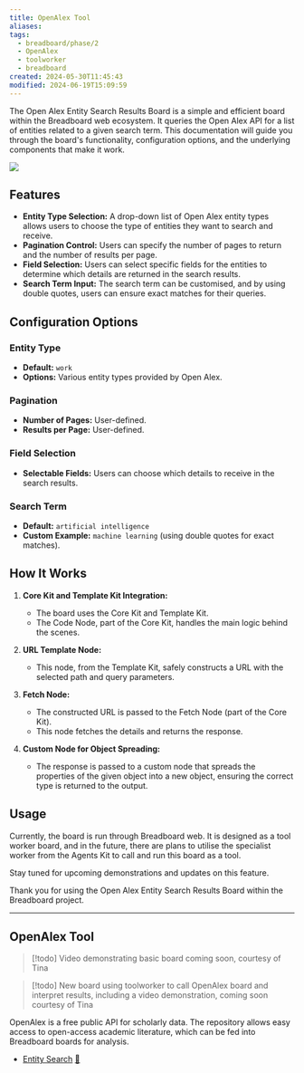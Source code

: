 ```yaml
---
title: OpenAlex Tool
aliases: 
tags:
  - breadboard/phase/2
  - OpenAlex
  - toolworker
  - breadboard
created: 2024-05-30T11:45:43
modified: 2024-06-19T15:09:59
---
```


The Open Alex Entity Search Results Board is a simple and efficient board within the Breadboard web ecosystem. It queries the Open Alex API for a list of entities related to a given search term. This documentation will guide you through the board's functionality, configuration options, and the underlying components that make it work.

![](https://youtu.be/HXbsFOdww-I)

## Features

- **Entity Type Selection:** A drop-down list of Open Alex entity types allows users to choose the type of entities they want to search and receive.
- **Pagination Control:** Users can specify the number of pages to return and the number of results per page.
- **Field Selection:** Users can select specific fields for the entities to determine which details are returned in the search results.
- **Search Term Input:** The search term can be customised, and by using double quotes, users can ensure exact matches for their queries.

## Configuration Options

### Entity Type

- **Default:** `work`
- **Options:** Various entity types provided by Open Alex.

### Pagination

- **Number of Pages:** User-defined.
- **Results per Page:** User-defined.

### Field Selection

- **Selectable Fields:** Users can choose which details to receive in the search results.

### Search Term

- **Default:** `artificial intelligence`
- **Custom Example:** `machine learning` (using double quotes for exact matches).

## How It Works

1. **Core Kit and Template Kit Integration:**
   - The board uses the Core Kit and Template Kit.
   - The Code Node, part of the Core Kit, handles the main logic behind the scenes.

2. **URL Template Node:**
   - This node, from the Template Kit, safely constructs a URL with the selected path and query parameters.

3. **Fetch Node:**
   - The constructed URL is passed to the Fetch Node (part of the Core Kit).
   - This node fetches the details and returns the response.

4. **Custom Node for Object Spreading:**
   - The response is passed to a custom node that spreads the properties of the given object into a new object, ensuring the correct type is returned to the output.

## Usage

Currently, the board is run through Breadboard web. It is designed as a tool worker board, and in the future, there are plans to utilise the specialist worker from the Agents Kit to call and run this board as a tool.

Stay tuned for upcoming demonstrations and updates on this feature.

Thank you for using the Open Alex Entity Search Results Board within the Breadboard project.

---
## OpenAlex Tool

> [!todo]
> Video demonstrating basic board coming soon, courtesy of Tina

> [!todo]
> New board using toolworker to call OpenAlex board and interpret results, including a video demonstration, coming soon courtesy of Tina

OpenAlex is a free public API for scholarly data. The repository allows easy access to open-access academic literature, which can be fed into Breadboard boards for analysis.

- [Entity Search](https://github.com/breadboard-ai/breadboard/blob/main/packages/breadboard-web/src/boards/open-alex-entity-search-list.ts)
  [🔗](https://breadboard-ai.web.app/?board=https://raw.githubusercontent.com/breadboard-ai/breadboard/main/packages/breadboard-web/public/graphs/open-alex-entity-search-list.json)
